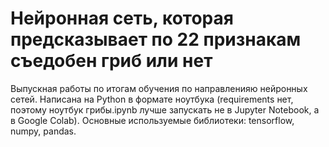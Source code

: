 # Нейронная сеть, которая предсказывает по 22 признакам съедобен гриб или нет
Выпускная работы по итогам обучения по направленияю нейронных сетей.
Написана на Python в формате ноутбука (requirements нет, поэтому ноутбук грибы.ipynb лучше запускать не в Jupyter Notebook, а в Google Colab).
Основные используемые библиотеки: tensorflow, numpy, pandas.
